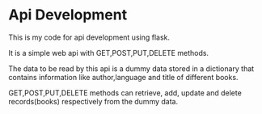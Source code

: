 # Api Development


This is my code for api development using flask.

It is a simple web api with GET,POST,PUT,DELETE methods.

The data to be read by this api is a dummy data stored in a dictionary that contains information like author,language and title of different books.

GET,POST,PUT,DELETE methods can retrieve, add, update and delete records(books) respectively from the dummy data.
